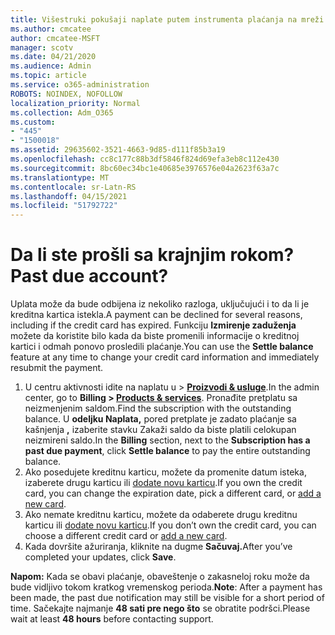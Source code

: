 ```yaml
---
title: Višestruki pokušaji naplate putem instrumenta plaćanja na mreži
ms.author: cmcatee
author: cmcatee-MSFT
manager: scotv
ms.date: 04/21/2020
ms.audience: Admin
ms.topic: article
ms.service: o365-administration
ROBOTS: NOINDEX, NOFOLLOW
localization_priority: Normal
ms.collection: Adm_O365
ms.custom:
- "445"
- "1500018"
ms.assetid: 29635602-3521-4663-9d85-d111f85b3a19
ms.openlocfilehash: cc8c177c88b3df5846f824d69efa3eb8c112e430
ms.sourcegitcommit: 8bc60ec34bc1e40685e3976576e04a2623f63a7c
ms.translationtype: MT
ms.contentlocale: sr-Latn-RS
ms.lasthandoff: 04/15/2021
ms.locfileid: "51792722"
---
```

# <a name="past-due-account"></a><span data-ttu-id="5876a-102">Da li ste prošli sa krajnjim rokom?</span><span class="sxs-lookup"><span data-stu-id="5876a-102">Past due account?</span></span>

<span data-ttu-id="5876a-103">Uplata može da bude odbijena iz nekoliko razloga, uključujući i to da li je kreditna kartica istekla.</span><span class="sxs-lookup"><span data-stu-id="5876a-103">A payment can be declined for several reasons, including if the credit card has expired.</span></span> <span data-ttu-id="5876a-104">Funkciju **Izmirenje zaduženja** možete da koristite bilo kada da biste promenili informacije o kreditnoj kartici i odmah ponovo prosledili plaćanje.</span><span class="sxs-lookup"><span data-stu-id="5876a-104">You can use the **Settle balance** feature at any time to change your credit card information and immediately resubmit the payment.</span></span>

1. <span data-ttu-id="5876a-105">U centru aktivnosti idite na naplatu u > **[Proizvodi & usluge](https://go.microsoft.com/fwlink/p/?linkid=842054)**.</span><span class="sxs-lookup"><span data-stu-id="5876a-105">In the admin center, go to **Billing > [Products & services](https://go.microsoft.com/fwlink/p/?linkid=842054)**.</span></span>
<span data-ttu-id="5876a-106">Pronađite pretplatu sa neizmenjenim saldom.</span><span class="sxs-lookup"><span data-stu-id="5876a-106">Find the subscription with the outstanding balance.</span></span> <span data-ttu-id="5876a-107">U **odeljku Naplata,** pored pretplate je zadato  plaćanje sa kašnjenja **,** izaberite stavku Zakaži saldo da biste platili celokupan neizmireni saldo.</span><span class="sxs-lookup"><span data-stu-id="5876a-107">In the **Billing** section, next to the **Subscription has a past due payment**, click **Settle balance** to pay the entire outstanding balance.</span></span>
2. <span data-ttu-id="5876a-108">Ako posedujete kreditnu karticu, možete da promenite datum isteka, izaberete drugu karticu ili [dodate novu karticu](https://docs.microsoft.com/microsoft-365/commerce/billing-and-payments/manage-payment-methods?view=o365-worldwide).</span><span class="sxs-lookup"><span data-stu-id="5876a-108">If you own the credit card, you can change the expiration date, pick a different card, or [add a new card](https://docs.microsoft.com/microsoft-365/commerce/billing-and-payments/manage-payment-methods?view=o365-worldwide).</span></span>
3. <span data-ttu-id="5876a-109">Ako nemate kreditnu karticu, možete da odaberete drugu kreditnu karticu ili [dodate novu karticu](https://docs.microsoft.com/microsoft-365/commerce/billing-and-payments/manage-payment-methods?view=o365-worldwide).</span><span class="sxs-lookup"><span data-stu-id="5876a-109">If you don’t own the credit card, you can choose a different credit card or [add a new card](https://docs.microsoft.com/microsoft-365/commerce/billing-and-payments/manage-payment-methods?view=o365-worldwide).</span></span>
4. <span data-ttu-id="5876a-110">Kada dovršite ažuriranja, kliknite na dugme **Sačuvaj.**</span><span class="sxs-lookup"><span data-stu-id="5876a-110">After you’ve completed your updates, click **Save**.</span></span>

<span data-ttu-id="5876a-111">**Napom:** Kada se obavi plaćanje, obaveštenje o zakasneloj roku može da bude vidljivo tokom kratkog vremenskog perioda.</span><span class="sxs-lookup"><span data-stu-id="5876a-111">**Note**: After a payment has been made, the past due notification may still be visible for a short period of time.</span></span> <span data-ttu-id="5876a-112">Sačekajte najmanje **48 sati pre nego što** se obratite podršci.</span><span class="sxs-lookup"><span data-stu-id="5876a-112">Please wait at least **48 hours** before contacting support.</span></span>
